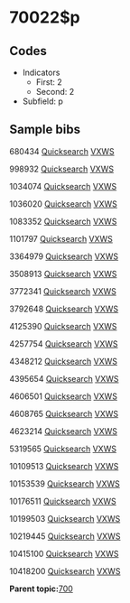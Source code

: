 # 70022$p

## Codes

-   Indicators
    -   First: 2
    -   Second: 2
-   Subfield: p

## Sample bibs

680434 [Quicksearch](https://search.library.yale.edu/catalog/680434) [VXWS](http://prodorbis.library.yale.edu:7014/vxws/GetHoldingsService?bibId=680434)

998932 [Quicksearch](https://search.library.yale.edu/catalog/998932) [VXWS](http://prodorbis.library.yale.edu:7014/vxws/GetHoldingsService?bibId=998932)

1034074 [Quicksearch](https://search.library.yale.edu/catalog/1034074) [VXWS](http://prodorbis.library.yale.edu:7014/vxws/GetHoldingsService?bibId=1034074)

1036020 [Quicksearch](https://search.library.yale.edu/catalog/1036020) [VXWS](http://prodorbis.library.yale.edu:7014/vxws/GetHoldingsService?bibId=1036020)

1083352 [Quicksearch](https://search.library.yale.edu/catalog/1083352) [VXWS](http://prodorbis.library.yale.edu:7014/vxws/GetHoldingsService?bibId=1083352)

1101797 [Quicksearch](https://search.library.yale.edu/catalog/1101797) [VXWS](http://prodorbis.library.yale.edu:7014/vxws/GetHoldingsService?bibId=1101797)

3364979 [Quicksearch](https://search.library.yale.edu/catalog/3364979) [VXWS](http://prodorbis.library.yale.edu:7014/vxws/GetHoldingsService?bibId=3364979)

3508913 [Quicksearch](https://search.library.yale.edu/catalog/3508913) [VXWS](http://prodorbis.library.yale.edu:7014/vxws/GetHoldingsService?bibId=3508913)

3772341 [Quicksearch](https://search.library.yale.edu/catalog/3772341) [VXWS](http://prodorbis.library.yale.edu:7014/vxws/GetHoldingsService?bibId=3772341)

3792648 [Quicksearch](https://search.library.yale.edu/catalog/3792648) [VXWS](http://prodorbis.library.yale.edu:7014/vxws/GetHoldingsService?bibId=3792648)

4125390 [Quicksearch](https://search.library.yale.edu/catalog/4125390) [VXWS](http://prodorbis.library.yale.edu:7014/vxws/GetHoldingsService?bibId=4125390)

4257754 [Quicksearch](https://search.library.yale.edu/catalog/4257754) [VXWS](http://prodorbis.library.yale.edu:7014/vxws/GetHoldingsService?bibId=4257754)

4348212 [Quicksearch](https://search.library.yale.edu/catalog/4348212) [VXWS](http://prodorbis.library.yale.edu:7014/vxws/GetHoldingsService?bibId=4348212)

4395654 [Quicksearch](https://search.library.yale.edu/catalog/4395654) [VXWS](http://prodorbis.library.yale.edu:7014/vxws/GetHoldingsService?bibId=4395654)

4606501 [Quicksearch](https://search.library.yale.edu/catalog/4606501) [VXWS](http://prodorbis.library.yale.edu:7014/vxws/GetHoldingsService?bibId=4606501)

4608765 [Quicksearch](https://search.library.yale.edu/catalog/4608765) [VXWS](http://prodorbis.library.yale.edu:7014/vxws/GetHoldingsService?bibId=4608765)

4623214 [Quicksearch](https://search.library.yale.edu/catalog/4623214) [VXWS](http://prodorbis.library.yale.edu:7014/vxws/GetHoldingsService?bibId=4623214)

5319565 [Quicksearch](https://search.library.yale.edu/catalog/5319565) [VXWS](http://prodorbis.library.yale.edu:7014/vxws/GetHoldingsService?bibId=5319565)

10109513 [Quicksearch](https://search.library.yale.edu/catalog/10109513) [VXWS](http://prodorbis.library.yale.edu:7014/vxws/GetHoldingsService?bibId=10109513)

10153539 [Quicksearch](https://search.library.yale.edu/catalog/10153539) [VXWS](http://prodorbis.library.yale.edu:7014/vxws/GetHoldingsService?bibId=10153539)

10176511 [Quicksearch](https://search.library.yale.edu/catalog/10176511) [VXWS](http://prodorbis.library.yale.edu:7014/vxws/GetHoldingsService?bibId=10176511)

10199503 [Quicksearch](https://search.library.yale.edu/catalog/10199503) [VXWS](http://prodorbis.library.yale.edu:7014/vxws/GetHoldingsService?bibId=10199503)

10219445 [Quicksearch](https://search.library.yale.edu/catalog/10219445) [VXWS](http://prodorbis.library.yale.edu:7014/vxws/GetHoldingsService?bibId=10219445)

10415100 [Quicksearch](https://search.library.yale.edu/catalog/10415100) [VXWS](http://prodorbis.library.yale.edu:7014/vxws/GetHoldingsService?bibId=10415100)

10418200 [Quicksearch](https://search.library.yale.edu/catalog/10418200) [VXWS](http://prodorbis.library.yale.edu:7014/vxws/GetHoldingsService?bibId=10418200)

**Parent topic:**[700](../../tags/700/700.md)

